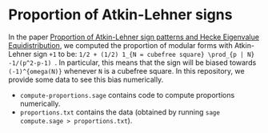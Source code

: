 # Proportion of Atkin-Lehner signs

In the paper [Proportion of Atkin-Lehner sign patterns and Hecke Eigenvalue Equidistribution](), we computed the proportion of modular forms with Atkin-Lehner sign `+1` to be: `1/2 + (1/2) 1_{N = cubefree square} \prod_{p | N} -1/(p^2-p-1) `. In particular, this means that the sign will be biased towards `(-1)^{omega(N)}` whenever `N` is a cubefree square.  In this repository, we provide some data to see this bias numerically.

- `compute-proportions.sage` contains code to compute proportions numerically.
- `proportions.txt` contains the data (obtained by running `sage compute.sage > proportions.txt`).

